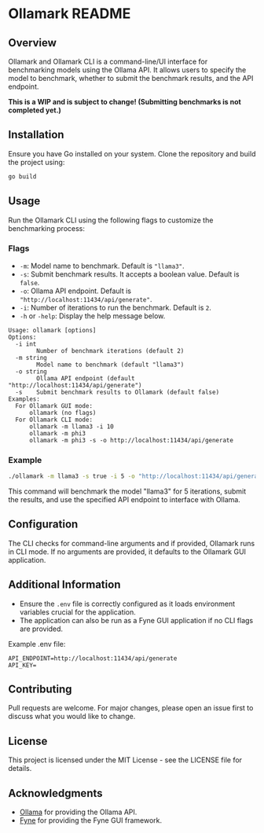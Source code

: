# Ollamark README

## Overview
Ollamark and Ollamark CLI is a command-line/UI interface for benchmarking models using the Ollama API. It allows users to specify the model to benchmark, whether to submit the benchmark results, and the API endpoint.

**This is a WIP and is subject to change! (Submitting benchmarks is not completed yet.)**

## Installation
Ensure you have Go installed on your system. Clone the repository and build the project using:
```bash
go build
```

## Usage
Run the Ollamark CLI using the following flags to customize the benchmarking process:

### Flags
- `-m`: Model name to benchmark. Default is `"llama3"`.
- `-s`: Submit benchmark results. It accepts a boolean value. Default is `false`.
- `-o`: Ollama API endpoint. Default is `"http://localhost:11434/api/generate"`.
- `-i`: Number of iterations to run the benchmark. Default is `2`.
- `-h` or `-help`: Display the help message below.

```
Usage: ollamark [options]
Options:
  -i int
        Number of benchmark iterations (default 2)
  -m string
        Model name to benchmark (default "llama3")
  -o string
        Ollama API endpoint (default "http://localhost:11434/api/generate")
  -s    Submit benchmark results to Ollamark (default false)
Examples:
  For Ollamark GUI mode:
      ollamark (no flags)
  For Ollamark CLI mode:
      ollamark -m llama3 -i 10
      ollamark -m phi3
      ollamark -m phi3 -s -o http://localhost:11434/api/generate
```

### Example
```bash
./ollamark -m llama3 -s true -i 5 -o "http://localhost:11434/api/generate"
```

This command will benchmark the model "llama3" for 5 iterations, submit the results, and use the specified API endpoint to interface with Ollama.

## Configuration
The CLI checks for command-line arguments and if provided, Ollamark runs in CLI mode. If no arguments are provided, it defaults to the Ollamark GUI application.


## Additional Information
- Ensure the `.env` file is correctly configured as it loads environment variables crucial for the application.
- The application can also be run as a Fyne GUI application if no CLI flags are provided.

Example .env file:
```
API_ENDPOINT=http://localhost:11434/api/generate
API_KEY=
```
## Contributing
Pull requests are welcome. For major changes, please open an issue first to discuss what you would like to change.

## License
This project is licensed under the MIT License - see the LICENSE file for details.

## Acknowledgments
- [Ollama](https://ollama.com/) for providing the Ollama API.
- [Fyne](https://fyne.io/) for providing the Fyne GUI framework.
